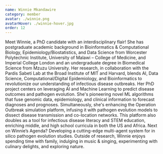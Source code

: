 ```yaml
---
name: Winnie Mkandawire
category: member
avatar: ./winnie.png
avatarHover: ./winnie-hover.jpg
order: 12
---
```


Meet Winnie, a PhD candidate with an interdisciplinary flair! She has postgraduate academic background in Bioinformatics & Computational Biology, Epidemiology/Biostatistics, and Data Science from Worcester Polytechnic Institute, University of Malawi – College of Medicine, and Imperial College London and an undergraduate degree in Biomedical Science from Mzuzu University. Her research, in collaboration with the Pardis Sabeti Lab at the Broad Institute of MIT and Harvard, blends AI, Data Science, Computational/Digital Epidemiology, and Bioinformatics to revolutionize our understanding of infectious disease outbreaks. Her PhD project centers on leveraging AI and Machine Learning to predict disease outcomes and pathogen evolution. She's pioneering novel ML algorithms that fuse genomic data, epidemiology, and clinical information to forecast diagnoses and prognoses. Simultaneously, she's enhancing the Operation Outbreak simulation platform, infusing it with pathogen evolution models to dissect disease transmission and co-location networks. This platform also doubles as a tool for infectious disease literacy and STEM education, enriching middle, and high school curricula in both the US and Africa. Next on Winnie’s Agenda? Developing a cutting-edge multi-agent system for in silico pathogen evolution studies. Outside of research, Winnie enjoys spending time with family, indulging in music & singing, experimenting with culinary delights, and exploring nature.
